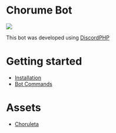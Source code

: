 # Chorume Bot

![](https://github.com/brunofunnie/chorumebot/blob/main/docs/images/chorumebot.png?raw=true)

This bot was developed using [DiscordPHP](https://github.com/discord-php/DiscordPHP)

# Getting started

- [Installation](docs/Installation.md)
- [Bot Commands](docs/BotCommands.md)

# Assets

- [Choruleta](https://drive.google.com/drive/folders/1bn9cBCAqyFT66W1IWy0BIBGFXxZXURtk?usp=sharing)
